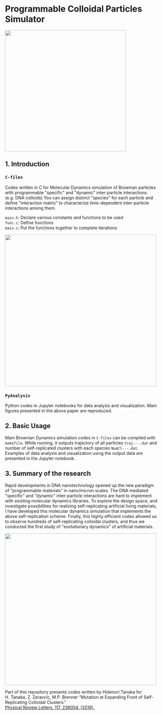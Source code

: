 # Programmable Colloidal Particles Simulator
<img src="https://github.com/hidetana18/Programmable-Colloidal-Particles-Simulator/blob/master/Images/repli.gif" width="400">

## 1. Introduction

### `C-files`

Codes written in C for Molecular Dynamics simulation of Brownian particles with programmable "specific" and "dynamic" inter-particle interactions. (e.g. DNA colloids) You can assign distinct "species" for each particle and define "interaction matrix" to characterize time-dependent inter-particle interactions among them.   

`main.h`: Declare various constants and functions to be used   
`func.c`: Define functions   
`main.c`: Put the functions together to complete iterations 

<img src="https://github.com/hidetana18/Programmable-Colloidal-Particles-Simulator/blob/master/Images/SelfRepScheme.jpeg" width="500">


### `PyAnalysis`

Python codes in Jupyter notebooks for data analysis and visualization. 
Main figures presented in the above paper are reproduced.


## 2. Basic Usage
Main Brownian Dynamics simulation codes in `C-files` can be compiled with `makefile`.
While running, it outputs trajectory of all particles `traj---.dat` and number of self-replicated clusters with each species `NumCl---.dat`. Examples of data analysis and visualization using the output data are presented in the Jupyter notebook.



## 3. Summary of the research
Rapid developments in DNA nanotechnology opened up the new paradigm of "programmable materials" in nano/micron scales. The  DNA mediated "specific" and "dynamic" inter-particle interactions are hard to implement with existing molecular dynamics libraries. To explore the design space, and investigate possibilities for realizing self-replicating artificial living materials, I have developed this molecular dynamics simulation that implements the above self-replication scheme. Finally, this highly efficient codes allowed us to observe hundreds of self-replicating colloidal clusters, and thus we conducted the first study of "evolutionary dynamics" of artificial materials.

<img src="https://github.com/hidetana18/Programmable-Colloidal-Particles-Simulator/blob/master/Images/Col_meet_Bac.001.jpeg" width="500">



Part of this repository presents codes written by Hidenori Tanaka for     
H. Tanaka, Z. Zeravcic, M.P. Brenner “Mutation at Expanding Front of Self-Replicating Colloidal Clusters.”     
[Physical Review Letters, 117, 238004, (2016).](https://journals.aps.org/prl/abstract/10.1103/PhysRevLett.117.238004)
